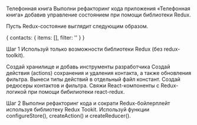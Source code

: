 Телефонная книга Выполни рефакторинг кода приложения «Телефонная книга» добавив
управление состоянием при помощи библиотеки Redux.

Пусть Redux-состояние выглядит следующим образом.

{ contacts: { items: [], filter: '' } }

Шаг 1 Используй только возможности библиотеки Redux (без redux-toolkit).

Создай хранилище и добавь инструменты разработчика Создай действия (actions)
сохранения и удаления контакта, а также обновления фильтра. Вынеси типы действий
в отдельный файл констант. Создай редюсеры контактов и фильтра. Свяжи
React-компоненты с Redux-логикой при помощи бибилиотеки react-redux.

Шаг 2 Выполни рефакторинг кода и сократи Redux-бойлерплейт используя библиотеку
Redux Tookit. Используй функции configureStore(), createAction() и
createReducer().
